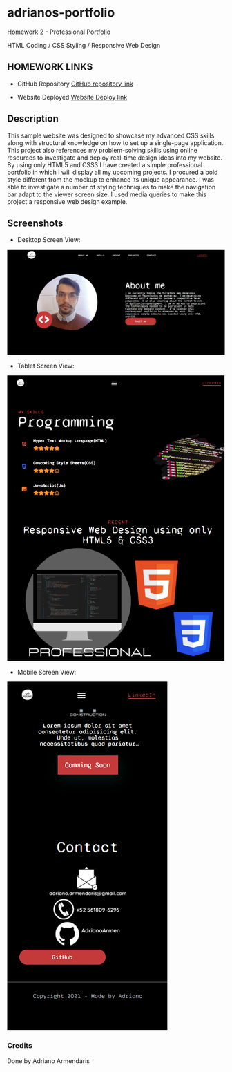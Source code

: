 # adrianos-portfolio
Homework 2 - Professional Portfolio

HTML Coding / CSS Styling / Responsive Web Design

## HOMEWORK LINKS

* GitHub Repository [GitHub repository link](https://github.com/AdrianoArmen/adrianos_portfolio) 

* Website Deployed [Website Deploy link](https://adrianoarmen.github.io/adrianos-code-refactor/) 

## Description

This sample website was designed to showcase my advanced CSS skills along with structural knowledge on how to set up a single-page application. This project also references my problem-solving skills using online resources to investigate and deploy real-time design ideas into my website. By using only HTML5 and CSS3 I have created a simple professional portfolio in which I will display all my upcoming projects. I procured a bold style different from the mockup to enhance its unique appearance. I was able to investigate a number of styling techniques to make the navigation bar adapt to the viewer screen size. I used media queries to make this project a responsive web design example.

## Screenshots

* Desktop Screen View:

![Portfolio website displayed on a desktop screen](./assets\images\pcws.png)

* Tablet Screen View:

![Portfolio website displayed on a tablet screen](./assets\images\tabletws.png)

* Mobile Screen View:

![Portfolio website displayed on a mobile screen](./assets\images\mobilews.png)

### Credits

Done by Adriano Armendaris